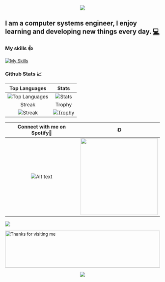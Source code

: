 <h1 align="center">
  <a href="https://git.io/typing-svg">
    <img src="https://readme-typing-svg.herokuapp.com/?lines=Hello,+There!+👋;This+is+Luis+Núñez....;Nice+to+meet+you!&center=true&size=30">
  </a>
</h1>
<h2>I am a computer systems engineer, I enjoy learning and developing new things every day. <a href="https://github.com/luisangelnj" title="Code">💻</a></h2>

### My skills 👍

[![My Skills](https://skills.thijs.gg/icons?i=php,laravel,js,express,nodejs,sequelize,html,css,mysql,postgres,postman,git,bootstrap,cs,github&theme=dark)](https://skills.thijs.gg)

### Github Stats 📈

| Top Languages                        | Stats                                     |
| :----------------------------------: | :---------------------------------------: |
| ![Top Languages](https://github-readme-stats-amber-beta-51.vercel.app/api/top-langs/?username=luisangelnj&theme=vue-dark&show_icons=true&hide_border=true&layout=compact) | ![Stats](https://github-readme-stats-amber-beta-51.vercel.app/api?username=luisangelnj&theme=vue-dark&show_icons=true&hide_border=true&count_private=true) |
| Streak                               | Trophy                                    |
| ![Streak](https://github-readme-streak-stats.herokuapp.com/?user=luisangelnj&theme=vue-dark&hide_border=true) | [![Trophy](https://github-profile-trophy.vercel.app/?username=luisangelnj&theme=onedark&row=2&column=3)](https://github.com/ryo-ma/github-profile-trophy) |



| Connect with me on Spotify🎵        | :D                                     |
| :----------------------------------: | :---------------------------------------: |
| ![Alt text](https://spotify-recently-played-readme.vercel.app/api?user=luisangelnj123) | <img src='https://miro.medium.com/v2/resize:fit:1360/1*IRGHmiGsa16stedQvIaZfw.gif' width='250"'> |

![](https://komarev.com/ghpvc/?username=luisangelnj&color=brightgreen) 

<img height="120" alt="Thanks for visiting me" width="100%" src="https://raw.githubusercontent.com/BrunnerLivio/brunnerlivio/master/images/marquee.svg" />
<p align="center">
  <img src="https://capsule-render.vercel.app/api?type=waving&color=gradient&height=160&section=footer&width=200"/>
</p>
